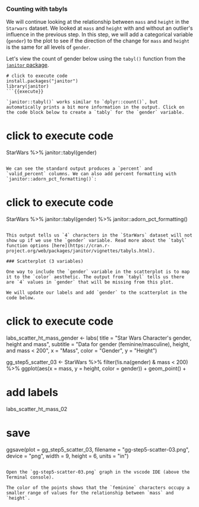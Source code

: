 ### Counting with tabyls

We will continue looking at the relationship between `mass` and `height` in the `Starwars` dataset. We looked at `mass` and `height` with and without an outlier's influence in the previous step. In this step, we will add a categorical variable (`gender`) to the plot to see if the direction of the change for `mass` and `height` is the same for all levels of `gender`.   

Let's view the count of gender below using the `tabyl()` function from the [`janitor` package](https://sfirke.github.io/janitor/).

```
# click to execute code
install.packages("janitor")
library(janitor)
```{{execute}}

`janitor::tabyl()` works similar to `dplyr::count()`, but automatically prints a bit more information in the output. Click on the code block below to create a `tably` for the `gender` variable.

```
# click to execute code
StarWars %>% 
  janitor::tabyl(gender) 
```{{execute}}

We can see the standard output produces a `percent` and `valid_percent` columns. We can also add percent formatting with `janitor::adorn_pct_formatting()`:

```
# click to execute code
StarWars %>% 
  janitor::tabyl(gender) %>% 
  janitor::adorn_pct_formatting()
```{{execute}}

This output tells us `4` characters in the `StarWars` dataset will not show up if we use the `gender` variable. Read more about the `tabyl` function options [here](https://cran.r-project.org/web/packages/janitor/vignettes/tabyls.html).

### Scatterplot (3 variables)

One way to include the `gender` variable in the scatterplot is to map it to the `color` aesthetic. The output from `tabyl` tells us there are `4` values in `gender` that will be missing from this plot.  

We will update our labels and add `gender` to the scatterplot in the code below.

```
# click to execute code
labs_scatter_ht_mass_gender <- labs(
  title = "Star Wars Character's gender, height and mass", 
  subtitle = "Data for gender (feminine/masculine), height, and mass < 200",
  x = "Mass", 
  color = "Gender",
  y = "Height")

gg_step5_scatter_03 <- StarWars %>% 
  filter(!is.na(gender) & mass < 200) %>% 
  ggplot(aes(x = mass, y = height, color = gender)) + 
  geom_point() +
  # add labels
  labs_scatter_ht_mass_02
# save
ggsave(plot = gg_step5_scatter_03,
        filename = "gg-step5-scatter-03.png",
        device = "png",
        width = 9,
        height = 6,
        units = "in")
```{{execute}}

Open the `gg-step5-scatter-03.png` graph in the vscode IDE (above the Terminal console). 

The color of the points shows that the `feminine` characters occupy a smaller range of values for the relationship between `mass` and `height`. 

